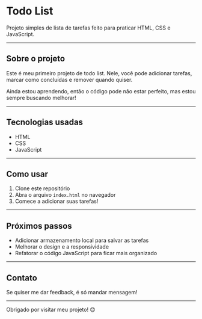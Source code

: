# Todo List

Projeto simples de lista de tarefas feito para praticar HTML, CSS e JavaScript.

---

## Sobre o projeto

Este é meu primeiro projeto de todo list. Nele, você pode adicionar tarefas, marcar como concluídas e remover quando quiser.

Ainda estou aprendendo, então o código pode não estar perfeito, mas estou sempre buscando melhorar!

---

## Tecnologias usadas

- HTML
- CSS
- JavaScript

---

## Como usar

1. Clone este repositório  
2. Abra o arquivo `index.html` no navegador  
3. Comece a adicionar suas tarefas!

---

## Próximos passos

- Adicionar armazenamento local para salvar as tarefas  
- Melhorar o design e a responsividade  
- Refatorar o código JavaScript para ficar mais organizado  

---

## Contato

Se quiser me dar feedback, é só mandar mensagem!

---

Obrigado por visitar meu projeto! 😊

